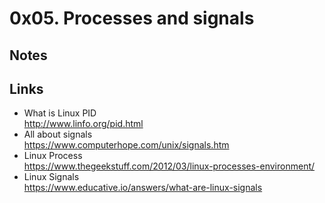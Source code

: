 # 0x05. Processes and signals
## Notes
## Links
+ What is Linux PID  
http://www.linfo.org/pid.html  
+ All about signals  
https://www.computerhope.com/unix/signals.htm  
+ Linux Process  
https://www.thegeekstuff.com/2012/03/linux-processes-environment/   
+ Linux Signals  
https://www.educative.io/answers/what-are-linux-signals   
